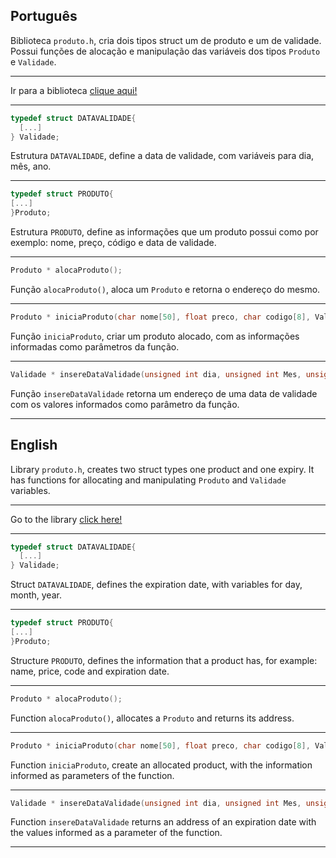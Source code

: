 ## Português

Biblioteca ``produto.h``, cria dois tipos struct um de produto e um de validade. Possui funções de alocação e manipulação das variáveis dos tipos ``Produto`` e ``Validade``.

---

Ir para a biblioteca [clique aqui!](../model/produto.h)

---

```C
typedef struct DATAVALIDADE{
  [...]
} Validade;
```

Estrutura ``DATAVALIDADE``, define a data de validade, com variáveis para dia, mês, ano.

---

```C
typedef struct PRODUTO{
[...]  
}Produto;
```

Estrutura ``PRODUTO``, define as informações que um produto possui como por exemplo: nome, preço, código e data de validade.

---

```C
Produto * alocaProduto();
```

Função ``alocaProduto()``, aloca um ``Produto`` e retorna o endereço do mesmo.


---

```C
Produto * iniciaProduto(char nome[50], float preco, char codigo[8], Validade data);
```

Função ``iniciaProduto``, criar um produto alocado, com as informações informadas como parâmetros da função.

---

```C
Validade * insereDataValidade(unsigned int dia, unsigned int Mes, unsigned int Ano);
```

Função ``insereDataValidade`` retorna um endereço de uma data de validade com os valores informados como parâmetro da função.

---

## English

Library ``produto.h``, creates two struct types one product and one expiry. It has functions for allocating and manipulating ``Produto`` and ``Validade`` variables.

---

Go to the library [click here!](../model/produto.h)

---

```C
typedef struct DATAVALIDADE{
  [...]
} Validade;
```

Struct ``DATAVALIDADE``, defines the expiration date, with variables for day, month, year.

---

```C
typedef struct PRODUTO{
[...]  
}Produto;
```

Structure ``PRODUTO``, defines the information that a product has, for example: name, price, code and expiration date.

---

```C
Produto * alocaProduto();
```

Function ``alocaProduto()``, allocates a ``Produto`` and returns its address.


---

```C
Produto * iniciaProduto(char nome[50], float preco, char codigo[8], Validade data);
```

Function ``iniciaProduto``, create an allocated product, with the information informed as parameters of the function.

---

```C
Validade * insereDataValidade(unsigned int dia, unsigned int Mes, unsigned int Ano);
```

Function ``insereDataValidade`` returns an address of an expiration date with the values ​​informed as a parameter of the function.

---
